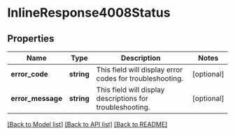 # InlineResponse4008Status

## Properties
Name | Type | Description | Notes
------------ | ------------- | ------------- | -------------
**error_code** | **string** | This field will display error codes for troubleshooting. | [optional] 
**error_message** | **string** | This field will display descriptions for troubleshooting. | [optional] 

[[Back to Model list]](../../README.md#documentation-for-models) [[Back to API list]](../../README.md#documentation-for-api-endpoints) [[Back to README]](../../README.md)


